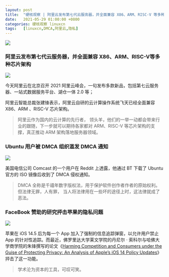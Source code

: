 ```yaml
---
layout: post
title:	"硬核观察 | 阿里云发布第七代云服务器，并全面兼容 X86、ARM、RISC-V 等多种芯片架构"
date:	2021-05-29 01:00:00 +0800 
categories:	硬核观察 linuxcn 
tags:	[linuxcn,DMCA,阿里云,隐私]
---
```



![](/Asserts/Images//attachment/album/202105/28/223534ubyfy22clbcyemu2.jpg)


### 阿里云发布第七代云服务器，并全面兼容 X86、ARM、RISC-V等多种芯片架构


![](/Asserts/Images//attachment/album/202105/28/224051ablgen77enzri2rn.jpg)


今天阿里云在北京召开 2021 阿里云峰会，一句发布多款新品，包括第七云服务器、一站式数据服务平台、湖仓一体 2.0 等；


阿里云智能总裁张建锋表示，阿里云自研的云计算操作系统飞天已经全面兼容 X86、ARM 、RISC-V 芯片架构。



> 
> 阿里云作为国内的云计算的先行者， 领头羊，他们的一举一动都会带来行业的跟随，下一步就可以期待各家都对 ARM、RISC-V 等芯片架构的支撑，真正推动 ARM 架构落地服务器领域。
> 
> 
> 


### Ubuntu 用户被 DMCA 组织滥发 DMCA 通知


![](/Asserts/Images//attachment/album/202105/28/224425zexo52ye5m5xfxwx.jpg)


美国电信公司 Comcast 的一个用户在 Reddit 上透露，他通过 BT 下载了 Ubuntu 官方的 ISO 镜像后收到了 DMCA 侵权通知。



> 
> DMCA 全称是千禧年数字版权法，用于保护软件创作者作者的原始权利。但法律无罪，人有罪， 当人将法律用在一些坏的途径上时，这法律就成了恶法。
> 
> 
> 


### FaceBook 赞助的研究抨击苹果的隐私问题


![](/Asserts/Images//attachment/album/202105/28/224050uv7exzxx17i6jx29.png)


苹果在 iOS 14.5 后为每一个 App 加入了强制的信息追踪弹窗，以允许用户禁止 App 的针对性追踪。而最近，佛罗里达大学莱文学院的丹尼尔 · 索科尔与哈佛大学商学院的朱锋撰写的论文《[Harming Competition and Consumers under the Guise of Protecting Privacy: An Analysis of Apple’s iOS 14 Policy Updates](https://papers.ssrn.com/sol3/papers.cfm?abstract_id=3852744)》抨击了这一功能。



> 
> 学术沦为资本的工具，可叹可笑。
> 
> 
>
